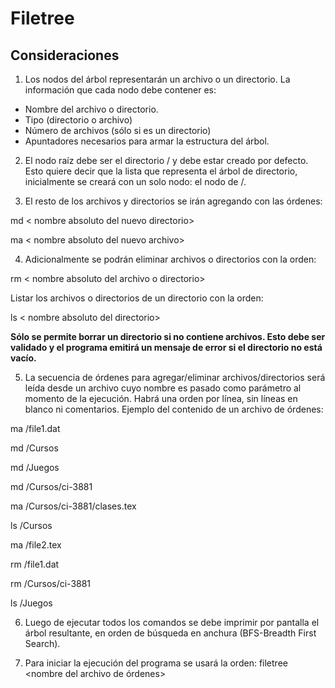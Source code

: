 # Filetree

## Consideraciones


1.  Los nodos del árbol representarán un archivo o un directorio. La
    información que cada nodo debe contener es:
  - Nombre del archivo o directorio.
  - Tipo (directorio o archivo)
  - Número de archivos (sólo si es un directorio)
  - Apuntadores necesarios para armar la estructura del árbol.

2.  El nodo raíz debe ser el directorio / y debe estar creado por defecto. Esto
    quiere decir que la lista que representa el árbol de directorio,
    inicialmente se creará con un solo nodo: el nodo de /.

3.  El resto de los archivos y directorios se irán agregando con las órdenes:

  md < nombre absoluto del nuevo directorio>

  ma < nombre absoluto del nuevo archivo>

4.  Adicionalmente se podrán eliminar archivos o directorios con la orden:

  rm < nombre absoluto del archivo o directorio>

Listar los archivos o directorios de un directorio con la orden:

  ls < nombre absoluto del directorio>

**Sólo se permite borrar un directorio si no contiene archivos. Esto debe ser
validado y el programa emitirá un mensaje de error si el directorio no está
vacío.**


5.  La secuencia de órdenes para agregar/eliminar archivos/directorios será
    leída desde un archivo cuyo nombre es pasado como parámetro al momento de
    la ejecución. Habrá una orden por línea, sin líneas en blanco ni
    comentarios.  Ejemplo del contenido de un archivo de órdenes:

  ma /file1.dat

  md /Cursos
  
  md /Juegos
  
  md /Cursos/ci-3881
  
  ma /Cursos/ci-3881/clases.tex
  
  ls /Cursos
  
  ma /file2.tex
  
  rm /file1.dat
  
  rm /Cursos/ci-3881
  
  ls /Juegos

6. Luego de ejecutar todos los comandos se debe imprimir por pantalla el árbol
   resultante, en orden de búsqueda en anchura (BFS-Breadth First Search).

7. Para iniciar la ejecución del programa se usará la orden: filetree <nombre
   del archivo de órdenes>

